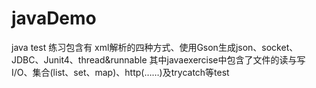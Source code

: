 # javaDemo
java test
练习包含有
xml解析的四种方式、使用Gson生成json、socket、JDBC、Junit4、thread&runnable
其中javaexercise中包含了文件的读与写I/O、集合(list、set、map)、http(……)及trycatch等test
